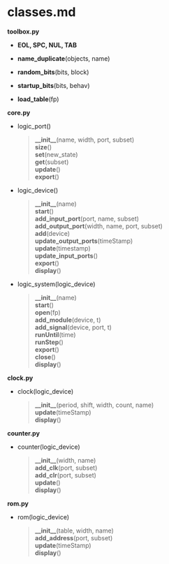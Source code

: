 # classes.md

**toolbox.py**

- **EOL, SPC, NUL, TAB**  

- **name_duplicate**(objects, name)  
- **random_bits**(bits, block)  
- **startup_bits**(bits, behav)  
- **load_table**(fp)  

**core.py**

- logic_port()  
    > **\_\_init\_\_**(name, width, port, subset)  
    > **size**()  
    > **set**(new_state)  
    > **get**(subset)  
    > **update**()  
    > **export**()  

- logic_device()  
    > **\_\_init\_\_**(name)  
    > **start**()    
    > **add_input_port**(port, name, subset)  
    > **add_output_port**(width, name, port, subset)  
    > **add**(device)  
    > **update_output_ports**(timeStamp)  
    > **update**(timestamp)  
    > **update_input_ports**()  
    > **export**()  
    > **display**()  

- logic_system(logic_device)  
    > **\_\_init\_\_**(name)  
    > **start**()  
    > **open**(fp)  
    > **add_module**(device, t)  
    > **add_signal**(device, port, t)  
    > **runUntil**(time)  
    > **runStep**()  
    > **export**()  
    > **close**()  
    > **display**()  

**clock.py**  

- clock(logic_device)  
    > **\_\_init\_\_**(period, shift, width, count, name)  
    > **update**(timeStamp)  
    > **display**()  

**counter.py**  

- counter(logic_device)  
    > **\_\_init\_\_**(width, name)  
    > **add_clk**(port, subset)  
    > **add_clr**(port, subset)  
    > **update**()  
    > **display**()  

**rom.py**  

- rom(logic_device)  
    > **\_\_init\_\_**(table, width, name)  
    > **add_address**(port, subset)  
    > **update**(timeStamp)  
    > **display**()  
